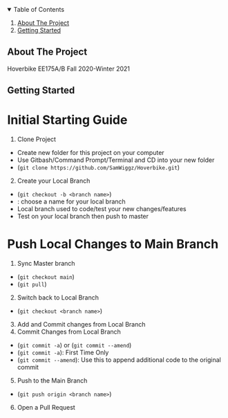 <!-- TABLE OF CONTENTS -->
<details open="open">
  <summary>Table of Contents</summary>
  <ol>
    <li><a href="#about-the-project">About The Project</a></li>
    <li><a href="#getting-started">Getting Started</a></li>
  </ol>
</details>



<!-- ABOUT THE PROJECT -->
## About The Project

Hoverbike EE175A/B Fall 2020-Winter 2021

<!-- Getting Started -->
## Getting Started

# Initial Starting Guide
1. Clone Project
  - Create new folder for this project on your computer
  - Use Gitbash/Command Prompt/Terminal and CD into your new folder
  - (`git clone https://github.com/SamWiggz/Hoverbike.git`)
2. Create your Local Branch 
  - (`git checkout -b <branch name>`)
  - <branch name>: choose a name for your local branch
  - Local branch used to code/test your new changes/features
  - Test on your local branch then push to master

# Push Local Changes to Main Branch
1. Sync Master branch
  - (`git checkout main`)
  - (`git pull`)
2. Switch back to Local Branch
  - (`git checkout <branch name>`)
3. Add and Commit changes from Local Branch
4. Commit Changes from Local Branch
  - (`git commit -a`) or (`git commit --amend`)
  - (`git commit -a`): First Time Only
  - (`git commit --amend`): Use this to append additional code to the original commit
5. Push to the Main Branch
  - (`git push origin <branch name>`)
6. Open a Pull Request
  
